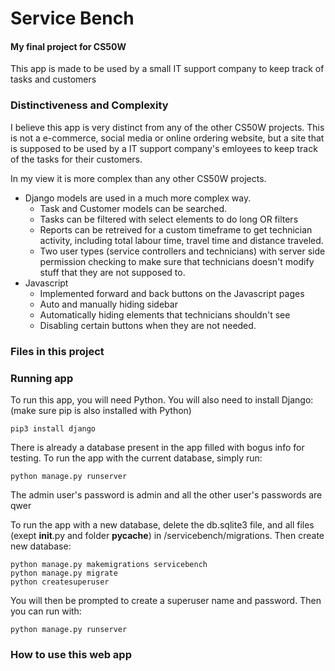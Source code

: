 # Service Bench
#### My final project for CS50W
This app is made to be used by a small IT support company to keep track of tasks and customers

### Distinctiveness and Complexity

I believe this app is very distinct from any of the other CS50W projects. This is not a e-commerce, social media or online ordering website, but a site that is supposed to be used by a IT support company's emloyees to keep track of the tasks for their customers.

In my view it is more complex than any other CS50W projects.
- Django models are used in a much more complex way.
  - Task and Customer models can be searched.
  - Tasks can be filtered with select elements to do long OR filters
  - Reports can be retreived for a custom timeframe to get technician activity, including total labour time, travel time and distance traveled.
  - Two user types (service controllers and technicians) with server side permission checking to make sure that technicians doesn't modify stuff that they are not supposed to.
- Javascript
  - Implemented forward and back buttons on the Javascript pages
  - Auto and manually hiding sidebar
  - Automatically hiding elements that technicians shouldn't see
  - Disabling certain buttons when they are not needed.

### Files in this project

### Running app
To run this app, you will need Python. You will also need to install Django: (make sure pip is also installed with Python)
```
pip3 install django
```
There is already a database present in the app filled with bogus info for testing. To run the app with the current database, simply run:
```
python manage.py runserver
```
The admin user's password is admin and all the other user's passwords are qwer

To run the app with a new database, delete the db.sqlite3 file, and all files (exept __init__.py and folder __pycache__) in /servicebench/migrations. Then create new database:
```
python manage.py makemigrations servicebench
python manage.py migrate
python createsuperuser
```
You will then be prompted to create a superuser name and password. Then you can run with:
```
python manage.py runserver
```

### How to use this web app




